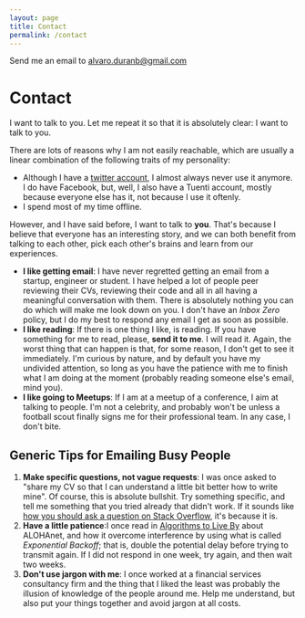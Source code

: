 ```yaml
---
layout: page
title: Contact
permalink: /contact
---
```

Send me an email to alvaro.duranb@gmail.com
# Contact
I want to talk to you. Let me repeat it so that it is absolutely clear: I want to talk to you.

There are lots of reasons why I am not easily reachable, which are usually a linear combination of the following traits of my personality:

- Although I have a [twitter account](www.twitter.com/oh_duran), I almost always never use it anymore. I do have Facebook, but, well, I also have a Tuenti account, mostly because everyone else has it, not because I use it oftenly.
- I spend most of my time offline.

However, and I have said before, I want to talk to __you__. That's because I believe that everyone has an interesting story, and we can both benefit from talking to each other, pick each other's brains and learn from our experiences.

- __I like getting email__: I have never regretted getting an email from a startup, engineer or student. I have helped a lot of people peer reviewing their CVs, reviewing their code and all in all having a meaningful conversation with them. There is absolutely nothing you can do which will make me look down on you. I don't have an *Inbox Zero* policy, but I do my best to respond any email I get as soon as possible.
- __I like reading__: If there is one thing I like, is reading. If you have something for me to read, please, __send it to me__. I will read it. Again, the worst thing that can happen is that, for some reason, I don't get to see it immediately. I'm curious by nature, and by default you have my undivided attention, so long as you have the patience with me to finish what I am doing at the moment (probably reading someone else's email, mind you).
- __I like going to Meetups__: If I am at a meetup of a conference, I aim at talking to people. I'm not a celebrity, and probably won't be unless a football scout finally signs me for their professional team. In any case, I don't bite.

## Generic Tips for Emailing Busy People

1. __Make specific questions, not vague requests__: I was once asked to "share my CV so that I can understand a little bit better how to write mine". Of course, this is absolute bullshit. Try something specific, and tell me something that you tried already that didn't work. If it sounds like [how you should ask a question on Stack Overflow](https://stackoverflow.com/help/how-to-ask), it's because it is.
2. __Have a little patience__:I once read in [Algorithms to Live By](https://www.amazon.com/Algorithms-Live-Computer-Science-Decisions/dp/1627790365) about ALOHAnet, and how it overcome interference by using what is called _Exponential Backoff_; that is, double the potential delay before trying to transmit again. If I did not respond in one week, try again, and then wait two weeks.
3. __Don't use jargon with me__: I once worked at a financial services consultancy firm and the thing that I liked the least was probably the illusion of knowledge of the people around me. Help me understand, but also put your things together and avoid jargon at all costs.
